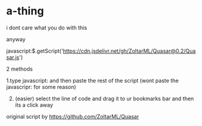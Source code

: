 # a-thing
i dont care what you do with this 

anyway

javascript:$.getScript('https://cdn.jsdelivr.net/gh/ZoltarML/Quasar@0.2/Quasar.js')

2 methods

1.type javascript: and then paste the rest of the script (wont paste the javascripr: for some reason)

2. (easier) select the line of code and drag it to ur bookmarks bar and then its a click away



original script by https://github.com/ZoltarML/Quasar
